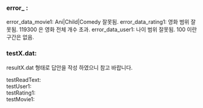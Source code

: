 ### error_ :

error_data_movie1: Ani|Child|Comedy 잘못됨.
error_data_rating1: 영화 범위 잘못됨. 119300 은 영화 전체 개수 초과.
error_data_user1: 나이 범위 잘못됨. 100 이란 구간은 없음.

### testX.dat:

resultX.dat 형태로 답안을 작성 하였으니 참고 바랍니다.

testReadText:  
testUser1:  
testRating1:  
testMovie1:  